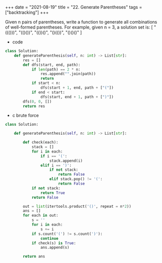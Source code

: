 
+++
date = "2021-08-19"
title = "22. Generate Parentheses"
tags = ["backtracking"]
+++


Given n pairs of parentheses, write a function to generate all combinations of well-formed parentheses.
For example, given n = 3, a solution set is:
[ "((()))", "(()())", "(())()", "()(())", "()()()" ]

- code
```py
class Solution:
    def generateParenthesis(self, n: int) -> List[str]:
        res = []
        def dfs(start, end, path):
            if len(path) == 2 * n:
                res.append("".join(path))
                return
            if start < n:
                dfs(start + 1, end, path + ["("])
            if end < start:
                dfs(start, end + 1, path + [")"])
        dfs(0, 0, [])
        return res

```
- c  brute force
```py
class Solution:

    def generateParenthesis(self, n: int) -> List[str]:

        def check(each):
            stack = []
            for i in each:
                if i == '(':
                    stack.append(i)
                elif i == ')':
                    if not stack:
                        return False
                    elif stack.pop() != '(':
                        return False
            if not stack:
                return True
            return False

        out = list(itertools.product('()', repeat = n*2))
        ans = []
        for each in out:
            s = ''
            for i in each:
                s += i
            if s.count('(') != s.count(')'):
                continue
            if check(s) is True:
                ans.append(s)

        return ans
```
